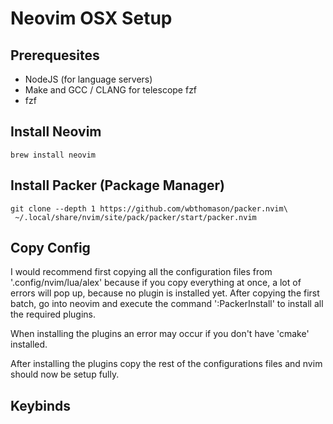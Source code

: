 # Neovim OSX Setup

## Prerequesites

- NodeJS (for language servers)
- Make and GCC / CLANG for telescope fzf
- fzf

## Install Neovim

```
brew install neovim
```

## Install Packer (Package Manager)

```
git clone --depth 1 https://github.com/wbthomason/packer.nvim\
 ~/.local/share/nvim/site/pack/packer/start/packer.nvim
```

## Copy Config

I would recommend first copying all the configuration files from '.config/nvim/lua/alex' because if you copy everything at once, a lot of errors will pop up, because no plugin is installed yet. After copying the first batch, go into neovim and execute the command ':PackerInstall' to install all the required plugins.

When installing the plugins an error may occur if you don't have 'cmake' installed.

After installing the plugins copy the rest of the configurations files and nvim should now be setup fully.

## Keybinds

<coming soon>
